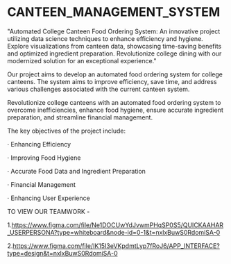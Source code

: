 # CANTEEN_MANAGEMENT_SYSTEM
 "Automated College Canteen Food Ordering System: An innovative project utilizing data science techniques to enhance efficiency and hygiene. Explore visualizations from canteen data, showcasing time-saving benefits and optimized ingredient preparation. Revolutionize college dining with our modernized solution for an exceptional experience."


 Our project aims to develop an automated food ordering system for college
canteens. The system aims to improve efficiency, save time, and address
various challenges associated with the current canteen system.

Revolutionize college canteens with an automated food ordering system
to overcome inefficiencies, enhance food hygiene, ensure accurate
ingredient preparation, and streamline financial management.

The key objectives of the project include:

· Enhancing Efficiency

· Improving Food Hygiene

· Accurate Food Data and Ingredient Preparation

· Financial Management

· Enhancing User Experience


TO VIEW OUR TEAMWORK - 

1.https://www.figma.com/file/Ne1DOCUwYdJvwmPHqSP0S5/QUICKAAHAR_USERPERSONA?type=whiteboard&node-id=0-1&t=nxlxBuwS0RdomiSA-0

2.https://www.figma.com/file/IK15I3eVKpdmtLyp7fRoJ6/APP_INTERFACE?type=design&t=nxlxBuwS0RdomiSA-0
